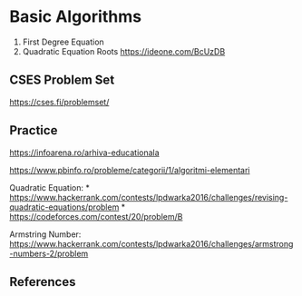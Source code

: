 # Basic Algorithms
1. First Degree Equation
2. Quadratic Equation Roots https://ideone.com/BcUzDB

## CSES Problem Set
https://cses.fi/problemset/

## Practice
https://infoarena.ro/arhiva-educationala

https://www.pbinfo.ro/probleme/categorii/1/algoritmi-elementari

Quadratic Equation: 
                    * https://www.hackerrank.com/contests/lpdwarka2016/challenges/revising-quadratic-equations/problem 
                    * https://codeforces.com/contest/20/problem/B

Armstring Number: https://www.hackerrank.com/contests/lpdwarka2016/challenges/armstrong-numbers-2/problem

## References

